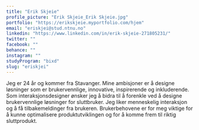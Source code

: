 ```yaml
---
title: "Erik Skjeie"
profile_picture: "Erik Skjeie_Erik Skjeie.jpg"
portfolio: "https://erikskjeie.myportfolio.com/hjem"
email: "eriskjei@stud.ntnu.no"
linkedin: "https://www.linkedin.com/in/erik-skjeie-271805231/"
twitter: ""
facebook: ""
behance: ""
instagram: ""
studyProgram: "bixd"
slug: "eriskjei"
---
```


Jeg er 24 år og kommer fra Stavanger. Mine ambisjoner er å designe løsninger som er brukervennlige, innovative, inspirerende og inkluderende. Som interaksjonsdesigner ønsker jeg å bidra til å forenkle ved å designe brukervennlige løsninger for sluttbruker. Jeg liker menneskelig interaksjon og å få tilbakemeldinger fra brukeren. Brukerbehovene er for meg viktige for å kunne optimalisere produktutviklingen og for å komme frem til riktig sluttprodukt.
